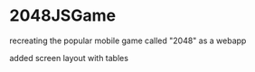 # 2048JSGame
recreating the popular mobile game called "2048" as a webapp

added screen layout with tables 
